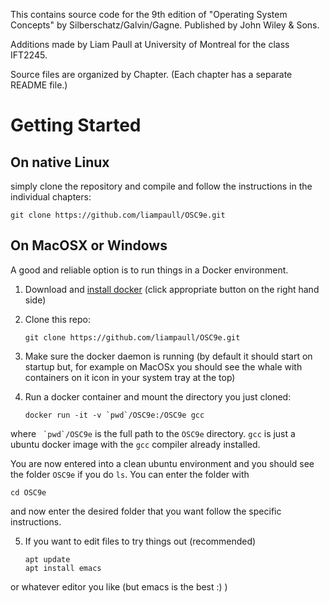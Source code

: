 This contains source code for the 9th edition of
"Operating System Concepts" by Silberschatz/Galvin/Gagne.
Published by John Wiley & Sons.

Additions made by Liam Paull at University of Montreal for the class IFT2245.

Source files are organized by Chapter. (Each chapter has a
separate README file.)


# Getting Started

## On native Linux

simply clone the repository and compile and follow the instructions in the individual chapters:

    git clone https://github.com/liampaull/OSC9e.git


## On MacOSX or Windows

A good and reliable option is to run things in a Docker environment.

1. Download and [install docker](https://www.docker.com/get-started) (click appropriate button on the right hand side)

2. Clone this repo:

    `git clone https://github.com/liampaull/OSC9e.git`

3. Make sure the docker daemon is running (by default it should start on startup but, for example on MacOSx you should see the whale with containers on it icon in your system tray at the top) 

4. Run a docker container and mount the directory you just cloned:

   ``docker run -it -v `pwd`/OSC9e:/OSC9e gcc``

where `` `pwd`/OSC9e`` is the full path to the `OSC9e` directory. `gcc` is just a ubuntu docker image with the `gcc` compiler already installed. 

You are now entered into a clean ubuntu environment and you should see the folder `OSC9e` if you do `ls`. You can enter the folder with

    cd OSC9e

and now enter the desired folder that you want follow the specific instructions.

5. If you want to edit files to try things out (recommended)

   ```
   apt update
   apt install emacs
   ```
or whatever editor you like (but emacs is the best :) )


